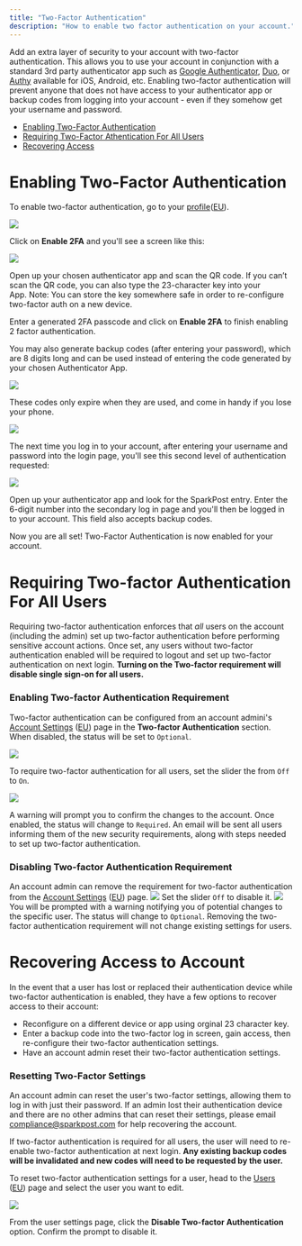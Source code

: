 ```yaml
---
title: "Two-Factor Authentication"
description: "How to enable two factor authentication on your account."
---
```


Add an extra layer of security to your account with two-factor authentication. This allows you to use your account in conjunction with a standard 3rd party authenticator app such as [Google Authenticator](https://support.google.com/accounts/answer/1066447), [Duo](https://duo.com/product/trusted-users/two-factor-authentication/duo-mobile), or [Authy](https://www.authy.com/app/mobile/) available for iOS, Android, etc. Enabling two-factor authentication will prevent anyone that does not have access to your authenticator app or backup codes from logging into your account - even if they somehow get your username and password.

* [Enabling Two-Factor Authentication](#enabling-two-factor-authentication)
* [Requiring Two-Factor Athentication For All Users](#requiring-two-factor-authentication-for-all-users)
* [Recovering Access](#recovering-access-to-account)

# Enabling Two-Factor Authentication

To enable two-factor authentication, go to your [profile](https://app.sparkpost.com/account/profile)([EU](https://app.eu.sparkpost.com/account/profile)).

![](media/enabling-two-factor-authentication/profile-page.png)

Click on **Enable 2FA** and you'll see a screen like this:

![](media/enabling-two-factor-authentication/2-factor-auth-popup.png)

Open up your chosen authenticator app and scan the QR code. If you can’t scan the QR code, you can also type the 23-character key into your App. Note: You can store the key somewhere safe in order to re-configure two-factor auth on a new device.

Enter a generated 2FA passcode and click on **Enable 2FA** to finish enabling 2 factor authentication.

You may also generate backup codes (after entering your password), which are 8 digits long and can be used instead of entering the code generated by your chosen Authenticator App.

![](media/enabling-two-factor-authentication/generate-2-factor-backup-codes.png)

These codes only expire when they are used, and come in handy if you lose your phone.

![](media/enabling-two-factor-authentication/view-2-factor-backup-codes.png)

The next time you log in to your account, after entering your username and password into the login page, you'll see this second level of authentication requested:

![](media/enabling-two-factor-authentication/login-with-2-factor-auth.png)

Open up your authenticator app and look for the SparkPost entry. Enter the 6-digit number into the secondary log in page and you'll then be logged in to your account. This field also accepts backup codes.

Now you are all set! Two-Factor Authentication is now enabled for your account.

# Requiring Two-factor Authentication For All Users
Requiring two-factor authentication enforces that *all* users on the account (including the admin) set up two-factor authentication before performing sensitive account actions. Once set, any users without two-factor authentication enabled will be required to logout and set up two-factor authentication on next login.
**Turning on the Two-factor requirement will disable single sign-on for all users.**

### Enabling Two-factor Authentication Requirement
Two-factor authentication can be configured from an account admini's [Account Settings](https://app.eu.sparkpost.com/account/profile) ([EU](https://app.eu.sparkpost.com/account/settings)) page in the **Two-factor Authentication** section. When disabled, the status will be set to `Optional`.

![](media/enabling-two-factor-authentication/enable-2fa-enforcement.png)

To require two-factor authentication for all users, set the slider the from `Off` to `On`.

![](media/enabling-two-factor-authentication/warning-enable-2fa-enforcement.png)

A warning will prompt you to confirm the changes to the account. Once enabled, the status will change to `Required`. An email will be sent all users informing them of the new security requirements, along with steps needed to set up two-factor authentication.

### Disabling Two-factor Authentication Requirement
An account admin can remove the requirement for two-factor authentication from the [Account Settings](https://app.sparkpost.com/account/settings) ([EU](https://app.eu.sparkpost.com/account/settings)) page.
![](media/enabling-two-factor-authentication/disable-2fa-enforcement.png)
Set the slider `Off` to disable it.
![](media/enabling-two-factor-authentication/warning-disable-2fa-enforcement.png)
You will be prompted with a warning notifying you of potential changes to the specific user. The status will change to `Optional`. Removing the two-factor authentication requirement will not change existing settings for users.

# Recovering Access to Account
In the event that a user has lost or replaced their authentication device while two-factor authentication is enabled, they have a few options to recover access to their account:
* Reconfigure on a different device or app using orginal 23 character key.
* Enter a backup code into the two-factor log in screen, gain access, then re-configure their two-factor authentication settings.
* Have an account admin reset their two-factor authentication settings.

### Resetting Two-Factor Settings 
An account admin can reset the user's two-factor settings, allowing them to log in with just their password. If an admin lost their authentication device and there are no other admins that can reset their settings, please email compliance@sparkpost.com for help recovering the account.

If two-factor authentication is required for all users, the user will need to re-enable two-factor authentication at next login. **Any existing backup codes will be invalidated and new codes will need to be requested by the user.** 

To reset two-factor authentication settings for a user, head to the [Users](https://app.sparkpost.com/account/users) ([EU](https://app.eu.sparkpost.com/account/users)) page and select the user you want to edit.

![](media/enabling-two-factor-authentication/disable-2fa-user.png)

From the user settings page, click the **Disable Two-factor Authentication** option. Confirm the prompt to disable it.
